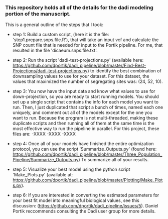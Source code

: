 ### This repository holds all of the details for the dadi modeling portion of the manuscript.

This is a general outline of the steps that I took:

- step 1: Build a custom script, (here it is the file: 'step1.prepare.snps.file.R'), that will take an input vcf and calculate the SNP count file
          that is needed for input to the Portik pipeline. For me, that resulted in the file 'dicaeum.snps.file.txt'.
          
- step 2: Run the script 'dadi-test-projections.py'
          (available here: https://github.com/dportik/dadi_pipeline/blob/master/Find-Best-Projections/dadi-test-projections.py)
          to identify the best combination of downsampling values to use for your dataset. For this dataset, the values that
          maximized the number of segregating sites was: (24, 52, 10).

- step 3: You now have the input data and know what values to use for down-projection, so you are ready to start running models.
          You should set up a single script that contains the info for each model you want to run.
          Then, I just duplicated that script a bunch of times, named each one uniquely, and comment out all of the models except
          for the one you want to run. Because the program is not multi-threaded, making these duplicate scripts and then running all of them at
          the same time is the most effective way to run the pipeline in parallel. For this project, these files are:
            -XXXX
            -XXXX
            -XXXX
          
- step 4: Once all of your models have finished the entire optimization protocol, you can use the script 'Summarize_Outputs.py'
          (found here: https://github.com/dportik/dadi_pipeline/blob/master/Three_Population_Pipeline/Summarize_Outputs.py)
          To summarize all of your results.
          
- step 5: Visualize your best model using the python script 'Make_Plots.py' (available at: 
          https://github.com/dportik/dadi_pipeline/blob/master/Plotting/Make_Plots.py). 
          
- step 6: If you are interested in converting the estimated parameters for your best fit model into meaningful biological values,
          see this discussion: (https://github.com/dportik/dadi_pipeline/issues/5). Daniel Portik reccommends consulting the Dadi
          user group for more details.
          
